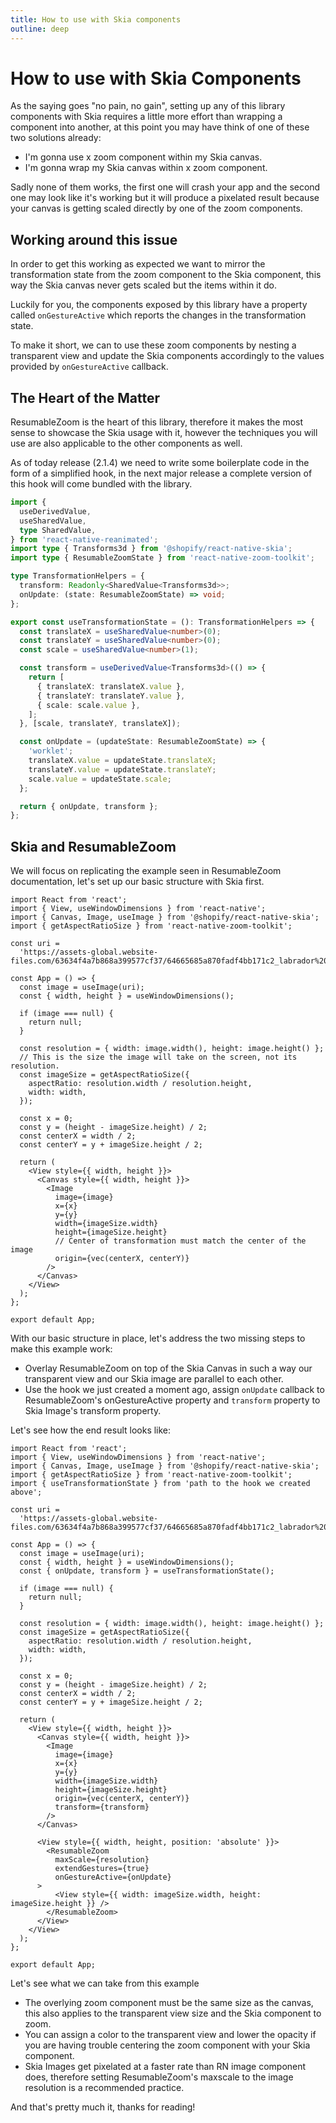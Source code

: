 ```yaml
---
title: How to use with Skia components
outline: deep
---
```


# How to use with Skia Components

As the saying goes "no pain, no gain", setting up any of this library components with Skia requires a little
more effort than wrapping a component into another, at this point you may have think of one of these two
solutions already:

- I'm gonna use x zoom component within my Skia canvas.
- I'm gonna wrap my Skia canvas within x zoom component.

Sadly none of them works, the first one will crash your app and the second one may look like it's working but
it will produce a pixelated result because your canvas is getting scaled directly by one of the zoom components.

## Working around this issue

In order to get this working as expected we want to mirror the transformation state from the zoom component
to the Skia component, this way the Skia canvas never gets scaled but the items within it do.

Luckily for you, the components exposed by this library have a property called `onGestureActive` which reports
the changes in the transformation state.

To make it short, we can to use these zoom components by nesting a transparent view and update the Skia components
accordingly to the values provided by `onGestureActive` callback.

## The Heart of the Matter

ResumableZoom is the heart of this library, therefore it makes the most sense to showcase the Skia usage with it,
however the techniques you will use are also applicable to the other components as well.

As of today release (2.1.4) we need to write some boilerplate code in the form of a simplified hook, in the
next major release a complete version of this hook will come bundled with the library.

```ts
import {
  useDerivedValue,
  useSharedValue,
  type SharedValue,
} from 'react-native-reanimated';
import type { Transforms3d } from '@shopify/react-native-skia';
import type { ResumableZoomState } from 'react-native-zoom-toolkit';

type TransformationHelpers = {
  transform: Readonly<SharedValue<Transforms3d>>;
  onUpdate: (state: ResumableZoomState) => void;
};

export const useTransformationState = (): TransformationHelpers => {
  const translateX = useSharedValue<number>(0);
  const translateY = useSharedValue<number>(0);
  const scale = useSharedValue<number>(1);

  const transform = useDerivedValue<Transforms3d>(() => {
    return [
      { translateX: translateX.value },
      { translateY: translateY.value },
      { scale: scale.value },
    ];
  }, [scale, translateY, translateX]);

  const onUpdate = (updateState: ResumableZoomState) => {
    'worklet';
    translateX.value = updateState.translateX;
    translateY.value = updateState.translateY;
    scale.value = updateState.scale;
  };

  return { onUpdate, transform };
};
```

## Skia and ResumableZoom

We will focus on replicating the example seen in ResumableZoom documentation, let's set up our basic structure
with Skia first.

```tsx{38-39}
import React from 'react';
import { View, useWindowDimensions } from 'react-native';
import { Canvas, Image, useImage } from '@shopify/react-native-skia';
import { getAspectRatioSize } from 'react-native-zoom-toolkit';

const uri =
  'https://assets-global.website-files.com/63634f4a7b868a399577cf37/64665685a870fadf4bb171c2_labrador%20americano.jpg';

const App = () => {
  const image = useImage(uri);
  const { width, height } = useWindowDimensions();

  if (image === null) {
    return null;
  }

  const resolution = { width: image.width(), height: image.height() };
  // This is the size the image will take on the screen, not its resolution.
  const imageSize = getAspectRatioSize({
    aspectRatio: resolution.width / resolution.height,
    width: width,
  });

  const x = 0;
  const y = (height - imageSize.height) / 2;
  const centerX = width / 2;
  const centerY = y + imageSize.height / 2;

  return (
    <View style={{ width, height }}>
      <Canvas style={{ width, height }}>
        <Image
          image={image}
          x={x}
          y={y}
          width={imageSize.width}
          height={imageSize.height}
          // Center of transformation must match the center of the image
          origin={vec(centerX, centerY)}
        />
      </Canvas>
    </View>
  );
};

export default App;
```

With our basic structure in place, let's address the two missing steps to make this example work:

- Overlay ResumableZoom on top of the Skia Canvas in such a way our transparent view and our Skia image are parallel
  to each other.
- Use the hook we just created a moment ago, assign `onUpdate` callback to ResumableZoom's onGestureActive
  property and `transform` property to Skia Image's transform property.

Let's see how the end result looks like:

```tsx{13,40,44-52}
import React from 'react';
import { View, useWindowDimensions } from 'react-native';
import { Canvas, Image, useImage } from '@shopify/react-native-skia';
import { getAspectRatioSize } from 'react-native-zoom-toolkit';
import { useTransformationState } from 'path to the hook we created above';

const uri =
  'https://assets-global.website-files.com/63634f4a7b868a399577cf37/64665685a870fadf4bb171c2_labrador%20americano.jpg';

const App = () => {
  const image = useImage(uri);
  const { width, height } = useWindowDimensions();
  const { onUpdate, transform } = useTransformationState();

  if (image === null) {
    return null;
  }

  const resolution = { width: image.width(), height: image.height() };
  const imageSize = getAspectRatioSize({
    aspectRatio: resolution.width / resolution.height,
    width: width,
  });

  const x = 0;
  const y = (height - imageSize.height) / 2;
  const centerX = width / 2;
  const centerY = y + imageSize.height / 2;

  return (
    <View style={{ width, height }}>
      <Canvas style={{ width, height }}>
        <Image
          image={image}
          x={x}
          y={y}
          width={imageSize.width}
          height={imageSize.height}
          origin={vec(centerX, centerY)}
          transform={transform}
        />
      </Canvas>

      <View style={{ width, height, position: 'absolute' }}>
        <ResumableZoom
          maxScale={resolution}
          extendGestures={true}
          onGestureActive={onUpdate}
      >
          <View style={{ width: imageSize.width, height: imageSize.height }} />
        </ResumableZoom>
      </View>
    </View>
  );
};

export default App;
```

Let's see what we can take from this example

- The overlying zoom component must be the same size as the canvas, this also applies to the transparent view
  size and the Skia component to zoom.
- You can assign a color to the transparent view and lower the opacity if you are having trouble centering the
  zoom component with your Skia component.
- Skia Images get pixelated at a faster rate than RN image component does, therefore setting ResumableZoom's
  maxscale to the image resolution is a recommended practice.

And that's pretty much it, thanks for reading!
